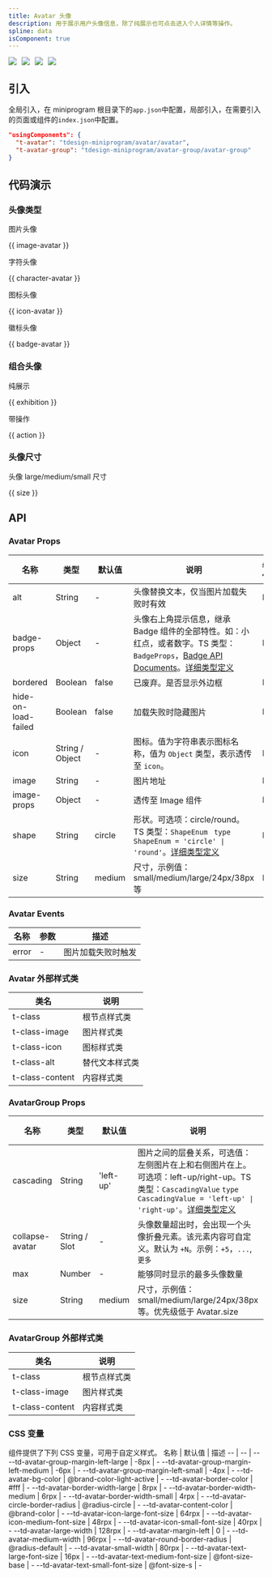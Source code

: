 ```yaml
---
title: Avatar 头像
description: 用于展示用户头像信息，除了纯展示也可点击进入个人详情等操作。
spline: data
isComponent: true
---
```


<span class="coverages-badge" style="margin-right: 10px"><img src="https://img.shields.io/badge/coverages%3A%20lines-100%25-blue" /></span><span class="coverages-badge" style="margin-right: 10px"><img src="https://img.shields.io/badge/coverages%3A%20functions-100%25-blue" /></span><span class="coverages-badge" style="margin-right: 10px"><img src="https://img.shields.io/badge/coverages%3A%20statements-99%25-blue" /></span><span class="coverages-badge" style="margin-right: 10px"><img src="https://img.shields.io/badge/coverages%3A%20branches-85%25-blue" /></span>

## 引入

全局引入，在 miniprogram 根目录下的`app.json`中配置，局部引入，在需要引入的页面或组件的`index.json`中配置。

```json
"usingComponents": {
  "t-avatar": "tdesign-miniprogram/avatar/avatar",
  "t-avatar-group": "tdesign-miniprogram/avatar-group/avatar-group"
}
```

## 代码演示

### 头像类型

图片头像

{{ image-avatar }}

字符头像

{{ character-avatar }}

图标头像

{{ icon-avatar }}

徽标头像

{{ badge-avatar }}

### 组合头像

纯展示

{{ exhibition }}

带操作

{{ action }}

### 头像尺寸

头像 large/medium/small 尺寸

{{ size }}

## API

### Avatar Props

 名称                  | 类型              | 默认值    | 说明                                                                                                                                                                                       | 必传 
---------------------|-----------------|--------|------------------------------------------------------------------------------------------------------------------------------------------------------------------------------------------|----
 alt                 | String          | -      | 头像替换文本，仅当图片加载失败时有效                                                                                                                                                                       | N  
 badge-props         | Object          | -      | 头像右上角提示信息，继承 Badge 组件的全部特性。如：小红点，或者数字。TS 类型：`BadgeProps`，[Badge API Documents](./badge?tab=api)。[详细类型定义](https://github.com/Tencent/tdesign-miniprogram/tree/develop/src/avatar/type.ts) | N  
 bordered            | Boolean         | false  | 已废弃。是否显示外边框                                                                                                                                                                              | N  
 hide-on-load-failed | Boolean         | false  | 加载失败时隐藏图片                                                                                                                                                                                | N  
 icon                | String / Object | -      | 图标。值为字符串表示图标名称，值为 `Object` 类型，表示透传至 `icon`。                                                                                                                                              | N  
 image               | String          | -      | 图片地址                                                                                                                                                                                     | N  
 image-props         | Object          | -      | 透传至 Image 组件                                                                                                                                                                             | N  
 shape               | String          | circle | 形状。可选项：circle/round。TS 类型：`ShapeEnum ` `type ShapeEnum = 'circle' \| 'round'`。[详细类型定义](https://github.com/Tencent/tdesign-miniprogram/tree/develop/src/avatar/type.ts)                   | N  
 size                | String          | medium | 尺寸，示例值：small/medium/large/24px/38px 等                                                                                                                                                    | N  

### Avatar Events

 名称    | 参数 | 描述        
-------|----|-----------
 error | \- | 图片加载失败时触发 

### Avatar 外部样式类

 类名              | 说明      
-----------------|--------- 
 t-class         | 根节点样式类  
 t-class-image   | 图片样式类   
 t-class-icon    | 图标样式类   
 t-class-alt     | 替代文本样式类 
 t-class-content | 内容样式类   

### AvatarGroup Props

 名称              | 类型            | 默认值       | 说明                                                                                                                                                                                                                     | 必传 
-----------------|---------------|-----------|------------------------------------------------------------------------------------------------------------------------------------------------------------------------------------------------------------------------|----
 cascading       | String        | 'left-up' | 图片之间的层叠关系，可选值：左侧图片在上和右侧图片在上。可选项：left-up/right-up。TS 类型：`CascadingValue` `type CascadingValue = 'left-up' \| 'right-up'`。[详细类型定义](https://github.com/Tencent/tdesign-miniprogram/tree/develop/src/avatar-group/type.ts) | N  
 collapse-avatar | String / Slot | -         | 头像数量超出时，会出现一个头像折叠元素。该元素内容可自定义。默认为 `+N`。示例：`+5`，`...`, `更多`                                                                                                                                                             | N  
 max             | Number        | -         | 能够同时显示的最多头像数量                                                                                                                                                                                                          | N  
 size            | String        | medium    | 尺寸，示例值：small/medium/large/24px/38px 等。优先级低于 Avatar.size                                                                                                                                                                | N  

### AvatarGroup 外部样式类

 类名              | 说明     
-----------------|-------- 
 t-class         | 根节点样式类 
 t-class-image   | 图片样式类  
 t-class-content | 内容样式类  

### CSS 变量

组件提供了下列 CSS 变量，可用于自定义样式。
名称 | 默认值 | 描述
-- | -- | --
--td-avatar-group-margin-left-large | -8px | -
--td-avatar-group-margin-left-medium | -6px | -
--td-avatar-group-margin-left-small | -4px | -
--td-avatar-bg-color | @brand-color-light-active | -
--td-avatar-border-color | #fff | -
--td-avatar-border-width-large | 8rpx | -
--td-avatar-border-width-medium | 6rpx | -
--td-avatar-border-width-small | 4rpx | -
--td-avatar-circle-border-radius | @radius-circle | -
--td-avatar-content-color | @brand-color | -
--td-avatar-icon-large-font-size | 64rpx | -
--td-avatar-icon-medium-font-size | 48rpx | -
--td-avatar-icon-small-font-size | 40rpx | -
--td-avatar-large-width | 128rpx | -
--td-avatar-margin-left | 0 | -
--td-avatar-medium-width | 96rpx | -
--td-avatar-round-border-radius | @radius-default | -
--td-avatar-small-width | 80rpx | -
--td-avatar-text-large-font-size | 16px | -
--td-avatar-text-medium-font-size | @font-size-base | -
--td-avatar-text-small-font-size | @font-size-s | - 
